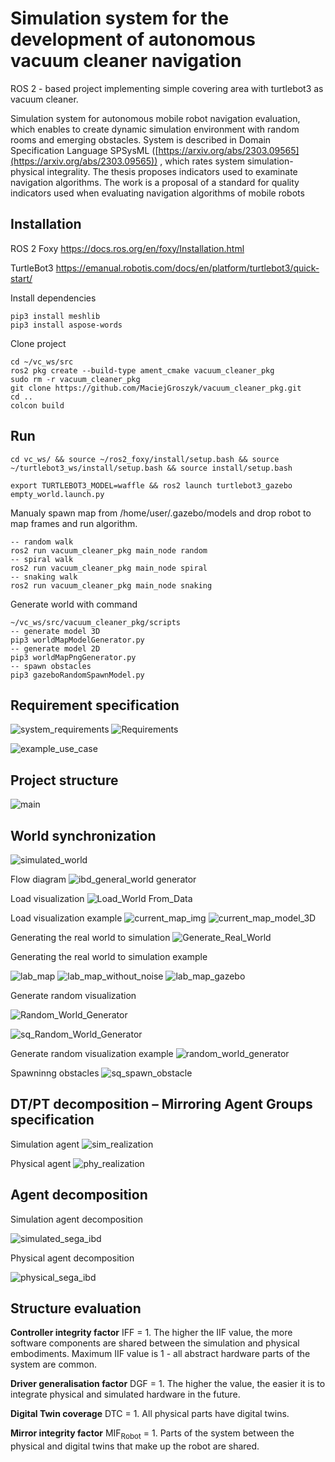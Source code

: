 # Simulation system for the development of autonomous vacuum cleaner navigation
ROS 2 - based project implementing simple covering area with turtlebot3 as vacuum cleaner.

Simulation system for autonomous mobile robot navigation evaluation, which enables to create dynamic simulation environment with random rooms and emerging obstacles. System is described in Domain Specification Language SPSysML ([https://arxiv.org/abs/2303.09565](https://arxiv.org/abs/2303.09565)) , which rates system simulation-physical integrality. The thesis proposes indicators used to examinate navigation algorithms. The work is a proposal of a standard for quality indicators used when evaluating navigation algorithms of mobile robots

## Installation

ROS 2 Foxy
https://docs.ros.org/en/foxy/Installation.html


TurtleBot3 https://emanual.robotis.com/docs/en/platform/turtlebot3/quick-start/

Install dependencies
```console
pip3 install meshlib
pip3 install aspose-words
```

Clone project
```console
cd ~/vc_ws/src
ros2 pkg create --build-type ament_cmake vacuum_cleaner_pkg
sudo rm -r vacuum_cleaner_pkg
git clone https://github.com/MaciejGroszyk/vacuum_cleaner_pkg.git
cd ..
colcon build
```

## Run
```console
cd vc_ws/ && source ~/ros2_foxy/install/setup.bash && source ~/turtlebot3_ws/install/setup.bash && source install/setup.bash

export TURTLEBOT3_MODEL=waffle && ros2 launch turtlebot3_gazebo empty_world.launch.py
```
Manualy spawn map from /home/user/.gazebo/models and drop robot to map frames and run algorithm.

```console
-- random walk
ros2 run vacuum_cleaner_pkg main_node random
-- spiral walk
ros2 run vacuum_cleaner_pkg main_node spiral
-- snaking walk
ros2 run vacuum_cleaner_pkg main_node snaking
```


Generate world with command
```console
~/vc_ws/src/vacuum_cleaner_pkg/scripts
-- generate model 3D
pip3 worldMapModelGenerator.py
-- generate model 2D
pip3 worldMapPngGenerator.py
-- spawn obstacles
pip3 gazeboRandomSpawnModel.py
```


## Requirement specification
![system_requirements](docx/diagrams/system_requirements.png) 
![Requirements](docx/diagrams/Requirements.png) 

![example_use_case](docx/diagrams/example_use_case.png)

## Project structure
![main](docx/diagrams/main.png)

## World synchronization
![simulated_world](docx/diagrams/simulated_world.png)

Flow diagram
![ibd_general_world generator](docx/diagrams/ibd_general_world_generator.png)


Load visualization
![Load_World From_Data](docx/diagrams/Load_World_From_Data.png)

Load visualization example
![current_map_img](docx/img/current_map_img.jpg)
![current_map_model_3D](docx/img/current_map_model_3D.png)

Generating the real world to simulation
![Generate_Real_World](docx/diagrams/Generate_Real_World.png)

Generating the real world to simulation example

![lab_map](docx/img/lab_map.png) 
![lab_map_without_noise](docx/img/lab_map_without_noise.png) 
![lab_map_gazebo](docx/img/lab_map_gazebo.png) 

Generate random visualization

![Random_World_Generator](docx/diagrams/Random_World_Generator.png) 

![sq_Random_World_Generator](docx/diagrams/sq_Random_World_Generator.png)

Generate random visualization example
![random_world_generator](docx/img/random_world_generator.jpg) 


Spawninng obstacles
![sq_spawn_obstacle](docx/diagrams/sq_spawn_obstacle.png) 



## DT/PT decomposition – Mirroring Agent Groups specification

Simulation agent
![sim_realization](docx/diagrams/sim_realization.png)

Physical agent
![phy_realization](docx/diagrams/phy_realization.png)

## Agent decomposition
Simulation agent decomposition

![simulated_sega_ibd](docx/diagrams/simulated_sega_ibd.png)

Physical agent decomposition

![physical_sega_ibd](docx/diagrams/physical_sega_ibd.png)

## Structure evaluation

**Controller integrity factor** IFF = 1. The higher the IIF value, the more software components are shared between the simulation and physical embodiments. Maximum IIF value is 1 - all abstract hardware parts of the system are common.

**Driver generalisation factor** DGF = 1. The higher the value, the easier it is to integrate physical and simulated hardware in the future.

**Digital Twin coverage** DTC = 1. All physical parts have digital twins.

**Mirror integrity factor** MIF<sub>Robot</sub> = 1. Parts of the system between the physical and digital twins that make up the robot are shared.